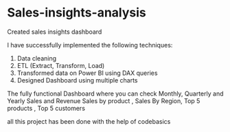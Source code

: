 # Sales-insights-analysis

Created sales insights dashboard

I have successfully implemented the following techniques:

1. Data cleaning
2. ETL (Extract, Transform, Load)
3. Transformed data on Power BI using DAX queries
4. Designed Dashboard using multiple charts

The fully functional Dashboard where you can check Monthly, Quarterly and Yearly Sales and Revenue
Sales by product , Sales By Region, Top 5 products , Top 5 customers

all this project has been done with the help of codebasics 
